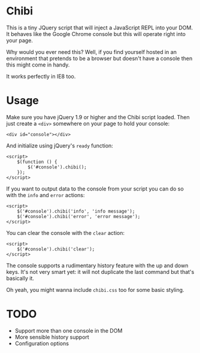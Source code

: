 Chibi
=====
This is a tiny JQuery script that will inject a JavaScript REPL into 
your DOM. It behaves like the Google Chrome console but this will operate
right into your page. 

Why would you ever need this? Well, if you find yourself hosted in an 
environment that pretends to be a browser but doesn't have a console then
this might come in handy.

It works perfectly in IE8 too.

Usage
=====
Make sure you have jQuery 1.9 or higher and the Chibi script loaded. Then just
create a `<div>` somewhere on your page to hold your console:

    <div id="console"></div>

And initialize using jQuery's `ready` function:

    <script>
        $(function () {
            $('#console').chibi();
        });
    </script>

If you want to output data to the console from your script you can do so
with the `info` and `error` actions:

    <script>
        $('#console').chibi('info', 'info message');
        $('#console').chibi('error', 'error message');
    </script>

You can clear the console with the `clear` action:

    <script>
        $('#console').chibi('clear');
    </script>

The console supports a rudimentary history feature with the up and down keys.
It's not very smart yet: it will not duplicate the last command but that's basically it.

Oh yeah, you might wanna include `chibi.css` too for some basic styling.

TODO
====
* Support more than one console in the DOM
* More sensible history support
* Configuration options